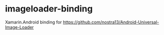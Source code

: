 imageloader-binding
===================

Xamarin.Android binding for https://github.com/nostra13/Android-Universal-Image-Loader
